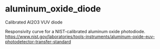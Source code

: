 # aluminum_oxide_diode
Calibrated Al2O3 VUV diode

Responsivity curve for a NIST-calibrated aluminum oxide photodiode. 
https://www.nist.gov/laboratories/tools-instruments/aluminum-oxide-euv-photodetector-transfer-standard
